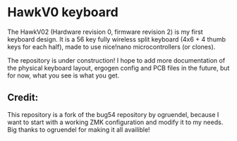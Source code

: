 # HawkV0 keyboard
The HawkV02 (Hardware revision 0, firmware revision 2) is my first keyboard design. It is a 56 key fully wireless split keyboard (4x6 + 4 thumb keys for each half), made to use nice!nano microcontrollers (or clones). 

The repository is under construction! I hope to add more documentation of the physical keyboard layout, ergogen config and PCB files in the future, but for now, what you see is what you get.

## Credit:
This repository is a fork of the bug54 repository by ogruendel, because I want to start with a working ZMK configuration and modify it to my needs. Big thanks to ogruendel for making it all availible!
